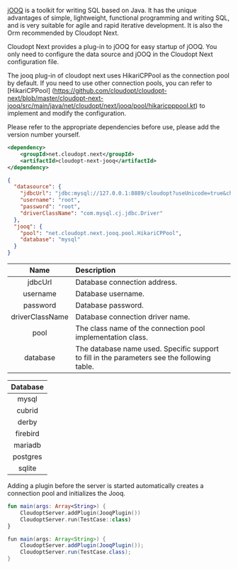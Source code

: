 [jOOQ](http://www.jooq.org/) is a toolkit for writing SQL based on Java. It has the unique advantages of simple, lightweight, functional programming and writing SQL, and is very suitable for agile and rapid iterative development. It is also the Orm recommended by Cloudopt Next.

Cloudopt Next provides a plug-in to jOOQ for easy startup of jOOQ. You only need to configure the data source and jOOQ in the Cloudopt Next configuration file.

The jooq plug-in of cloudopt next uses HikariCPPool as the connection pool by default. If you need to use other connection pools, you can refer to [HikariCPPool] (https://github.com/cloudopt/cloudopt-next/blob/master/cloudopt-next-jooq/src/main/java/net/cloudopt/next/jooq/pool/hikaricpppool.kt) to implement and modify the configuration.

Please refer to the appropriate dependencies before use, please add the version number yourself.

````xml
<dependency>
    <groupId>net.cloudopt.next</groupId>
    <artifactId>cloudopt-next-jooq</artifactId>
</dependency>
````

````json
{
  "datasource": {
    "jdbcUrl": "jdbc:mysql://127.0.0.1:8889/cloudopt?useUnicode=true&character_set_server=utf8mb4&serverTimezone=UTC&useSSL=false&allowPublicKeyRetrieval=true",
    "username": "root",
    "password": "root",
    "driverClassName": "com.mysql.cj.jdbc.Driver"
  },
  "jooq": {
    "pool": "net.cloudopt.next.jooq.pool.HikariCPPool",
    "database": "mysql"
  }
}
````

| Name     | Description|
|:--------:|:-------|
| jdbcUrl| Database connection address.      |
| username| Database username.      |
| password| Database password.      |
| driverClassName| Database connection driver name.      |
| pool| The class name of the connection pool implementation class.      |
| database| The database name used. Specific support to fill in the parameters see the following table.    |

| Database     |
|:--------:|
| mysql|
| cubrid|
| derby|
| firebird|
| mariadb|
| postgres|
| sqlite|

Adding a plugin before the server is started automatically creates a connection pool and initializes the Jooq.

````kotlin
fun main(args: Array<String>) {
    CloudoptServer.addPlugin(JooqPlugin())
    CloudoptServer.run(TestCase::class)
}
````

````java
fun main(args: Array<String>) {
    CloudoptServer.addPlugin(JooqPlugin());
    CloudoptServer.run(TestCase.class);
}
````